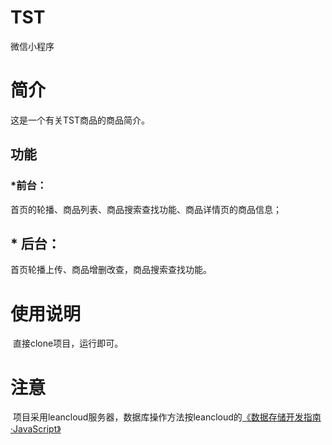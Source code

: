 TST
=========
微信小程序
# 简介
  这是一个有关TST商品的商品简介。
## 功能
### *前台：
  首页的轮播、商品列表、商品搜索查找功能、商品详情页的商品信息；<br>
##  * 后台：
  首页轮播上传、商品增删改查，商品搜索查找功能。
# 使用说明
  直接clone项目，运行即可。
# 注意
  项目采用leancloud服务器，数据库操作方法按leancloud的[《数据存储开发指南·JavaScript》](https://leancloud.cn/docs/leanstorage_guide-js.html)
